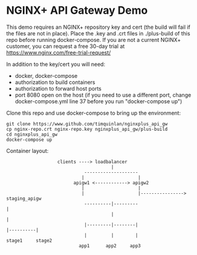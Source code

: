 # NGINX+ API Gateway Demo

This demo requires an NGINX+ repository key and cert (the build will fail if the files are not in place).  Place the .key and .crt files in ./plus-build of this repo before running docker-compose. If you are not a current NGINX+ customer, you can request a free 30-day trial at https://www.nginx.com/free-trial-request/
 
In addition to the key/cert you will need:
* docker, docker-compose
* authorization to build containers
* authorization to forward host ports
* port 8080 open on the host (if you need to use a different port, change docker-compose.yml line 37 before you run "docker-compose up")

Clone this repo and use docker-compose to bring up the environment:

    git clone https://www.github.com/timquinlan/nginxplus_api_gw
    cp nginx-repo.crt nginx-repo.key nginxplus_api_gw/plus-build
    cd nginxplus_api_gw
    docker-compose up

Container layout:

                       clients ----> loadbalancer
                                           |
                                 --------------------
                                |                    |
                             apigw1 <------------> apigw2
                                |                    |
                                |                    |----------------> staging_apigw
                                 ----------|---------                         |
                                           |                                  |
                                 |---------|--------|                    |----------|     
                                 |         |        |                 stage1     stage2
                               app1      app2     app3
